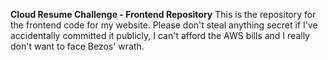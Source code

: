 **Cloud Resume Challenge - Frontend Repository**
This is the repository for the frontend code for my website. Please don't steal anything secret if I've accidentally committed it publicly, I can't afford the AWS bills and I really don't want to face Bezos' wrath.